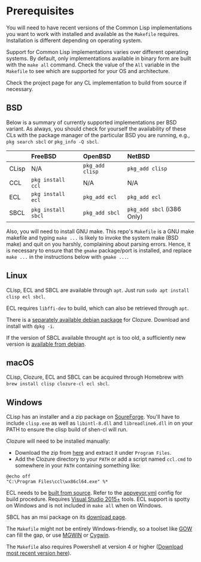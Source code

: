 # Prerequisites

You will need to have recent versions of the Common Lisp implementations you want to work with installed and available as the `Makefile` requires. Installation is different depending on operating system.

Support for Common Lisp implementations varies over different operating systems. By default, only implementations available in binary form are built with the `make all` command. Check the value of the `All` variable in the `Makefile` to see which are supported for your OS and architecture.

Check the project page for any CL implementation to build from source if necessary.

## BSD

Below is a summary of currently supported implementations per BSD variant. As always, you should check for yourself the availability of these CLs with the package manager of the particular BSD you are running, e.g., `pkg search sbcl` or `pkg_info -Q sbcl`.

|       | FreeBSD            | OpenBSD         | NetBSD                     |
|:------|:-------------------|:----------------|:---------------------------|
| CLisp | N/A                | `pkg_add clisp` | `pkg_add clisp`            |
| CCL   | `pkg install ccl`  | N/A             | N/A                        |
| ECL   | `pkg install ecl`  | `pkg_add ecl`   | `pkg_add ecl`              |
| SBCL  | `pkg install sbcl` | `pkg_add sbcl`  | `pkg_add sbcl` (i386 Only) |

Also, you will need to install GNU make. This repo's `Makefile` is a GNU make makefile and typing `make ...` is likely to invoke the system make (BSD make) and quit on you harshly, complaining about parsing errors. Hence, it is necessary to ensure that the `gmake` package/port is installed, and replace `make ...` in the instructions below with `gmake ...`.

## Linux

CLisp, ECL and SBCL are available through `apt`. Just run `sudo apt install clisp ecl sbcl`.

ECL requires `libffi-dev` to build, which can also be retrieved through `apt`.

There is a [separately available debian package](http://mr.gy/blog/clozure-cl-deb.html) for Clozure. Download and install with `dpkg -i`.

If the version of SBCL available throught `apt` is too old, a sufficiently new version is [available from debian](http://http.us.debian.org/debian/pool/main/s/sbcl/sbcl_1.4.2-1_arm64.deb).

## macOS

CLisp, Clozure, ECL and SBCL can be acquired through Homebrew with `brew install clisp clozure-cl ecl sbcl`.

## Windows

CLisp has an installer and a zip package on [SoureForge](https://sourceforge.net/projects/clisp/files/clisp/2.49/). You'll have to include `clisp.exe` as well as `libintl-8.dll` and `libreadline6.dll` in on your PATH to ensure the clisp build of shen-cl will run.

Clozure will need to be installed manually:
  * Download the zip from [here](https://ccl.clozure.com/download.html) and extract it under `Program Files`.
  * Add the Clozure directory to your `PATH` or add a script named `ccl.cmd` to somewhere in your `PATH` containing something like:

```batch
@echo off
"C:\Program Files\ccl\wx86cl64.exe" %*
```

ECL needs to be [built from source](https://common-lisp.net/project/ecl/static/files/release/). Refer to the [appveyor.yml](https://gitlab.com/embeddable-common-lisp/ecl/blob/develop/appveyor.yml) config for build procedure. Requires [Visual Studio 2015+](https://www.visualstudio.com/downloads/) tools. ECL support is spotty on Windows and is not included in `make all` when on Windows.

SBCL has an msi package on its [download page](http://www.sbcl.org/platform-table.html).

The `Makefile` might not be entirely Windows-friendly, so a toolset like [GOW](https://github.com/bmatzelle/gow) can fill the gap, or use [MGWIN](http://www.mingw.org/) or [Cygwin](https://www.cygwin.com/).

The `Makefile` also requires Powershell at version 4 or higher ([Download most recent version here](https://www.microsoft.com/en-us/download/confirmation.aspx?id=54616)).
